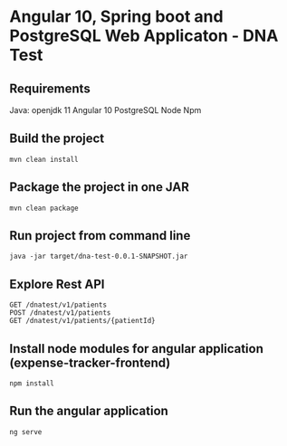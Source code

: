 # Angular 10, Spring boot and PostgreSQL Web Applicaton - DNA Test

## Requirements

 Java: openjdk 11
 Angular 10
 PostgreSQL
 Node
 Npm

## Build the project

    mvn clean install

## Package the project in one JAR

    mvn clean package

## Run project from command line
	
	java -jar target/dna-test-0.0.1-SNAPSHOT.jar
	
## Explore Rest API

	GET /dnatest/v1/patients
	POST /dnatest/v1/patients
	GET /dnatest/v1/patients/{patientId} 
	
## Install node modules for angular application (expense-tracker-frontend)

	npm install
	
## Run the angular application

	ng serve
	